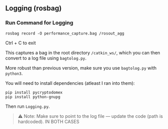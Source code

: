 ## Logging (rosbag)

### Run Command for Logging
```
rosbag record -O performance_capture.bag /rosout_agg
```

Ctrl + C to exit

This captures a bag in the root directory `/catkin_ws/`, which you can then convert to a log file using `bagtolog.py`.

More robust than previous version, make sure you use `bagtolog.py` with `python3`.

You will need to install dependencies (atleast I ran into them):
```
pip install pycryptodomex
pip install python-gnupg
```

Then run `Logging.py`.

> ⚠️ Note: Make sure to point to the log file — update the code (path is hardcoded). IN BOTH CASES